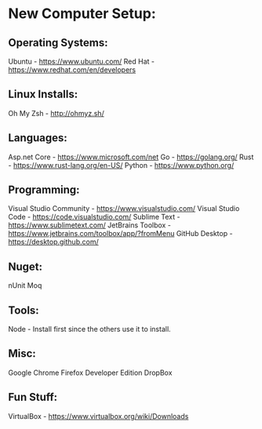# New Computer Setup:

## Operating Systems:
Ubuntu - https://www.ubuntu.com/
Red Hat - https://www.redhat.com/en/developers

## Linux Installs:
Oh My Zsh - http://ohmyz.sh/

## Languages:
Asp.net Core - https://www.microsoft.com/net
Go - https://golang.org/
Rust - https://www.rust-lang.org/en-US/
Python - https://www.python.org/

## Programming:
Visual Studio Community - https://www.visualstudio.com/
Visual Studio Code - https://code.visualstudio.com/
Sublime Text - https://www.sublimetext.com/
JetBrains Toolbox - https://www.jetbrains.com/toolbox/app/?fromMenu
GitHub Desktop - https://desktop.github.com/

## Nuget:
nUnit
Moq

## Tools:
Node - Install first since the others use it to install.

## Misc:
Google Chrome
Firefox Developer Edition
DropBox

## Fun Stuff:
VirtualBox - https://www.virtualbox.org/wiki/Downloads

